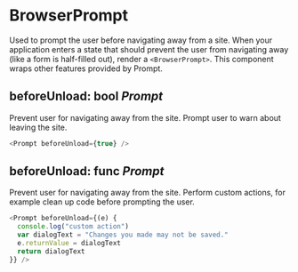 # BrowserPrompt

Used to prompt the user before navigating away from a site. When your application enters a state that should prevent the user from navigating away (like a form is half-filled out), render a `<BrowserPrompt>`. 
This component wraps other features provided by Prompt.

## beforeUnload: bool _Prompt_
Prevent user for navigating away from the site. Prompt user to warn 
about leaving the site.

```js
<Prompt beforeUnload={true} />
```

## beforeUnload: func _Prompt_
Prevent user for navigating away from the site. Perform custom actions, 
for example clean up code before prompting the user.

```js
<Prompt beforeUnload={(e) { 
  console.log("custom action")
  var dialogText = "Changes you made may not be saved."
  e.returnValue = dialogText
  return dialogText
}} />
```